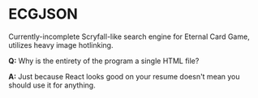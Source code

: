 # ECGJSON

Currently-incomplete Scryfall-like search engine for Eternal Card Game, utilizes heavy image hotlinking.

**Q:** Why is the entirety of the program a single HTML file?

**A:** Just because React looks good on your resume doesn't mean you should use it for anything.
